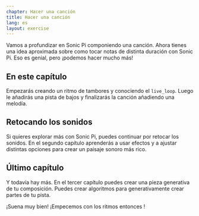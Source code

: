 ```yaml
---
chapter: Hacer una canción
title: Hacer una canción
lang: es
layout: exercise
---
```


Vamos a profundizar en Sonic Pi componiendo una canción. Ahora tienes una idea aproximada sobre como tocar notas de distinta duración con Sonic Pi. Eso es genial, pero ¡podemos hacer mucho más!

## En este capítulo

Empezarás creando un ritmo de tambores y conociendo el `live_loop`. Luego le añadirás una pista de bajos y finalizarás la canción añadiendo una melodía.

## Retocando los sonidos

Si quieres explorar más con Sonic Pi, puedes continuar por retocar los sonidos. En el segundo capítulo aprenderás a usar efectos y a ajustar distintas opciones para crear un paisaje sonoro más rico.

## Último capítulo

Y todavía hay más. En el tercer capítulo puedes crear una pieza generativa de tu composición. Puedes crear algoritmos para generativamente crear partes de tu pista. 

¡Suena muy bien! ¡Empecemos con los ritmos entonces !
